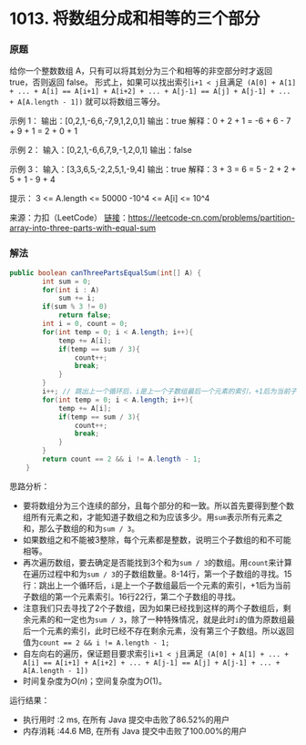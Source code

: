 # 1013. 将数组分成和相等的三个部分

### 原题
给你一个整数数组 A，只有可以将其划分为三个和相等的非空部分时才返回 true，否则返回 false。
形式上，如果可以找出索引` i+1 < j `且满足` (A[0] + A[1] + ... + A[i] == A[i+1] + A[i+2] + ... + A[j-1] == A[j] + A[j-1] + ... + A[A.length - 1])` 就可以将数组三等分。

示例 1：
输出：[0,2,1,-6,6,-7,9,1,2,0,1]
输出：true
解释：0 + 2 + 1 = -6 + 6 - 7 + 9 + 1 = 2 + 0 + 1

示例 2：
输入：[0,2,1,-6,6,7,9,-1,2,0,1]
输出：false

示例 3：
输入：[3,3,6,5,-2,2,5,1,-9,4]
输出：true
解释：3 + 3 = 6 = 5 - 2 + 2 + 5 + 1 - 9 + 4

提示：
3 <= A.length <= 50000
-10^4 <= A[i] <= 10^4

来源：力扣（LeetCode）
[链接](https://leetcode-cn.com/problems/partition-array-into-three-parts-with-equal-sum)：https://leetcode-cn.com/problems/partition-array-into-three-parts-with-equal-sum

### 解法

```java
public boolean canThreePartsEqualSum(int[] A) {
        int sum = 0;
        for(int i : A)
            sum += i;
        if(sum % 3 != 0)
            return false;
        int i = 0, count = 0;
        for(int temp = 0; i < A.length; i++){
            temp += A[i];
            if(temp == sum / 3){
                count++;
                break;
            }
        }
        i++; // 跳出上一个循环后，i是上一个子数组最后一个元素的索引，+1后为当前子数组的第一个元素索引
        for(int temp = 0; i < A.length; i++){
            temp += A[i];
            if(temp == sum / 3){
                count++;
                break;
            }
        }
        return count == 2 && i != A.length - 1;
    }
```

思路分析：

* 要将数组分为三个连续的部分，且每个部分的和一致。所以首先要得到整个数组所有元素之和，才能知道子数组之和为应该多少。用`sum`表示所有元素之和，那么子数组的和为`sum / 3`。
* 如果数组之和不能被3整除，每个元素都是整数，说明三个子数组的和不可能相等。
* 再次遍历数组，要去确定是否能找到3个和为`sum / 3`的数组。用`count`来计算在遍历过程中和为`sum / 3`的子数组数量。8-14行，第一个子数组的寻找。15行：跳出上一个循环后，`i`是上一个子数组最后一个元素的索引，+1后为当前子数组的第一个元素索引。16行22行，第二个子数组的寻找。
* 注意我们只去寻找了2个子数组，因为如果已经找到这样的两个子数组后，剩余元素的和一定也为`sum / 3`，除了一种特殊情况，就是此时`i`的值为原数组最后一个元素的索引，此时已经不存在剩余元素，没有第三个子数组。所以返回值为`count == 2 && i != A.length - 1;`
* 自左向右的遍历，保证题目要求索引` i+1 < j `且满足` (A[0] + A[1] + ... + A[i] == A[i+1] + A[i+2] + ... + A[j-1] == A[j] + A[j-1] + ... + A[A.length - 1])`
* 时间复杂度为$O(n)$；空间复杂度为$O(1)$。

运行结果：
* 执行用时 :2 ms, 在所有 Java 提交中击败了86.52%的用户
* 内存消耗 :44.6 MB, 在所有 Java 提交中击败了100.00%的用户